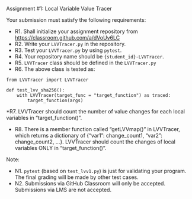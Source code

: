 Assignment #1: Local Variable Value Tracer


Your submission must satisfy the following requirements:

* R1. Shall initialize your assignment repository from https://classroom.github.com/a/dVoUv6LC
* R2. Write your `LVVTracer.py` in the repository.
* R3. Test your `LVVTracer.py` by using `pytest`.
* R4. Your repository name should be `{student_id}-LVVTracer`.
* R5. `LVVTracer` class should be defined in the `LVVTracer.py`
* R6. The above class is tested as:

```
from LVVTracer import LVVTracer

def test_lvv_sha256():
    with LVVTracer(target_func = "target_function") as traced:
        target_function(args)
```

*R7. LVVTracer should count the number of value changes for each local variables in “target_function()”.
* R8. There is a member function called “getLVVmap()” in LVVTracer, which returns a dictionary of {“var1”: change_count1, “var2”: change_count2, …}.  LVVTracer should count the changes of local variables ONLY in “target_function()”.



Note:

* N1. `pytest` (based on `test_lvv1.py`) is just for validating your program. The final grading will be made by other test cases.
* N2. Submissions via GitHub Classroom will only be accepted. Submissions via LMS are not accepted.


